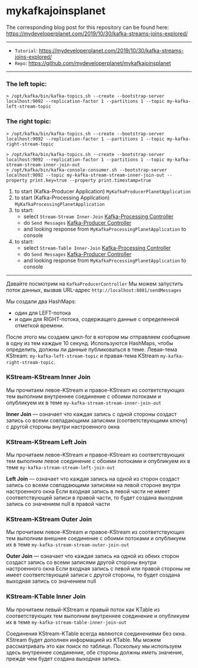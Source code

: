 # mykafkajoinsplanet
The corresponding blog post for this repository can be found here: https://mydeveloperplanet.com/2019/10/30/kafka-streams-joins-explored/


---

* `Tutorial`: https://mydeveloperplanet.com/2019/10/30/kafka-streams-joins-explored/
* `Repo`: https://github.com/mydeveloperplanet/mykafkajoinsplanet


---

### The left topic:

```shell
> /opt/kafka/bin/kafka-topics.sh --create --bootstrap-server localhost:9092 --replication-factor 1 --partitions 1 --topic my-kafka-left-stream-topic
```

### The right topic:

```shell
> /opt/kafka/bin/kafka-topics.sh --create --bootstrap-server localhost:9092 --replication-factor 1 --partitions 1 --topic my-kafka-right-stream-topic
```

```shell
> /opt/kafka/bin/kafka-topics.sh --create --bootstrap-server localhost:9092 --replication-factor 1 --partitions 1 --topic my-kafka-stream-stream-inner-join-out
> /opt/kafka/bin/kafka-console-consumer.sh --bootstrap-server localhost:9092 --topic my-kafka-stream-stream-inner-join-out --property print.key=true --property print.timestamp=true
```

1. to start (Kafka-Producer Application) `MyKafkaProducerPlanetApplication`
2. to start (Kafka-Processing Application) `MyKafkaProcessingPlanetApplication`
3. to start:
   - select `Stream-Stream Inner-Join` [Kafka-Processing Controller](http://localhost:8082/startStreamStreamInnerJoin)
   - do `Send Messages` [Kafka-Producer Controller](http://localhost:8081/sendMessages)
   - and looking response from `MyKafkaProcessingPlanetApplication` to console
4. to start:
   - select `Stream-Table Inner-Join` [Kafka-Processing Controller](http://localhost:8082/startStreamTableInnerJoin)
   - do `Send Messages` [Kafka-Producer Controller](http://localhost:8081/sendMessages)
   - and looking response from `MyKafkaProcessingPlanetApplication` to console

---

Давайте посмотрим на `KafkaProducerController`
Мы можем запустить поток данных, вызвав URL-адрес `http://localhost:8081/sendMessages`

Мы создали два HashMaps:
- один для LEFT-потока
- и один для RIGHT-потока,
содержащего данные с определенной отметкой времени.

После этого мы создаем цикл-for в котором мы отправляем сообщение в одну из тем каждые 10 секунд.
Используются HashMaps, чтобы определить, должны ли данные публиковаться в теме.
Левая-тема KStream: `my-kafka-left-stream-topic` и правая-тема KStream `my-kafka-right-stream-topic`.

### KStream-KStream Inner Join

Мы прочитаем левое-KStream и правое-KStream из соответствующих тем
выполним внутреннее соединение с обоими потоками и опубликуем их в теме `my-kafka-stream-stream-inner-join-out`

**Inner Join** — означает что каждая запись с одной стороны создаст запись со всеми совпадающими записями (соответствующими ключу) с другой стороны внутри настроенного окна


### KStream-KStream Left Join

Мы прочитаем левое-KStream и правое-KStream из соответствующих тем
выполним левое соединение с обоими потоками и опубликуем их в теме `my-kafka-stream-stream-left-join-out`

**Left Join** — означает что каждая запись на одной из сторон создаст запись со всеми совпадающими записями на левой стороне внутри настроенного окна
Если входная запись в левой части не имеет соответствующей записи в правой части, то будет создана выходная запись со значением null в правой части


### KStream-KStream Outer Join

Мы прочитаем левое-KStream и правое-KStream из соответствующих тем
выполним внешнее соединение с обоими потоками и опубликуем их в теме `my-kafka-stream-stream-outer-join-out`

**Outer Join** — означает что каждая запись на одной из обеих сторон создаст запись со всеми записями другой стороны внутри настроенного окна
Если входная запись с левой или правой стороны не имеет соответствующей записи с другой стороны, то будет создана выходная запись со значением null


### KStream-KTable Inner Join

Мы прочитаем левый-KStream и правый поток как KTable из соответствующих тем
выполним внутреннее соединение и опубликуем их в теме `my-kafka-stream-table-inner-join-out`

Соединения KStream-KTable всегда являются соединениями без окна.
KStream будет дополнен информацией из KTable.
Мы можем рассматривать это как поиск по таблице.
Поскольку мы используем здесь внутреннее соединение, обе стороны должны иметь значение, прежде чем будет создана выходная запись.












